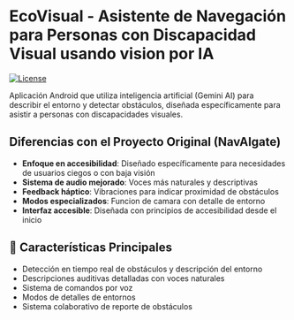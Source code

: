# EcoVisual - Asistente de Navegación para Personas con Discapacidad Visual usando vision por IA

[![License](https://img.shields.io/badge/license-MIT-blue.svg)](LICENSE)

Aplicación Android que utiliza inteligencia artificial (Gemini AI) para describir el entorno y detectar obstáculos, diseñada específicamente para asistir a personas con discapacidades visuales.

##  Diferencias con el Proyecto Original (NavAIgate)

-  **Enfoque en accesibilidad**: Diseñado específicamente para necesidades de usuarios ciegos o con baja visión
-  **Sistema de audio mejorado**: Voces más naturales y descriptivas
-  **Feedback háptico**: Vibraciones para indicar proximidad de obstáculos
-  **Modos especializados**: Funcion de camara con detalle de entorno
-  **Interfaz accesible**: Diseñada con principios de accesibilidad desde el inicio

## 📱 Características Principales

- Detección en tiempo real de obstáculos y descripción del entorno
- Descripciones auditivas detalladas con voces naturales
- Sistema de comandos por voz
- Modos de detalles de entornos
- Sistema colaborativo de reporte de obstáculos

